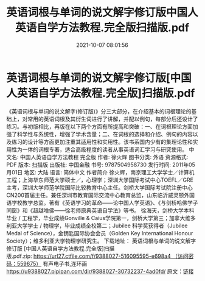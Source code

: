 ﻿---
title: 英语词根与单词的说文解字修订版中国人英语自学方法教程.完全版扫描版.pdf
date: 2021-10-07 08:01:56
categories: 电子书、相声、戏曲等其它
tags: 电子书
---
# 英语词根与单词的说文解字修订版[中国人英语自学方法教程.完全版]扫描版.pdf

《英语词根与单词的说文解字(修订版)》分三大部分，在介绍基本的词根理论的基础上，对常用的英语词根及其衍生词进行了讲解，并配以例句，每部分后还设计了练习。与初版相比，再版在以下两个方面有所提高和突破：一、在词根理论方面加强了科学性与系统性，增强了学术含量；二、在词根的选择和介绍、例句的内容以及练习的设计等方面更加注重其适用性和实用性。该书系国内少有的集理论性和实用性为一体的词根专著，适合高级程度的读者从事英语词汇学习与研究使用。
中文名:
中国人英语自学方法教程 完全版
作者:
徐火辉
图书分类:
外语
资源格式:
PDF
版本:
扫描版
出版社:
中国金融
书号:
9787504958730
发行时间:
2011年05月01日
地区:
大陆
语言:
简体中文
作者简介
徐火辉，南京理工大学学士／计算机工程；上海华东师范大学硕士／，心理学；深圳大学国际考试中心TOEFL／GRE主考，深圳大学师范学院国际比较教育中心主任。剑桥大学国际考试院注册中心CN200首届主任。兼任深圳市教育国际交流中心教育总监，山东临沂威灵顿外国语学校教学总监。著有《英语学习的革命——论中国人学英语》、《与剑桥哈佛学子同窗》和《超越啥佛——徐老师原典英语自学法》等书。
徐海天，剑桥大学本科毕业 / 工程学，毕业成绩Gonville &
Caius学院第一，剑桥大学第三；加拿大维多利亚大学学士 / 物理学，毕业成绩全校第二；Jubilee 科学奖获得者（Jubilee
Medal of Science），金钥匙国际协会会员（Golden Key International Honour
Society）；维多利亚大学物理学研究生。
下载地址：
英语词根与单词的说文解字修订版
[中国人英语自学方法教程.完全版]扫描版.pdf.zip: https://url27.ctfile.com/f/9388027-516095595-e698a4 （访问密码：559675）
有声电子书,连环画
https://u9388027.pipipan.com/dir/9388027-30732237-4ad0fd/
原文：[链接](https://blog.sina.com.cn/s/blog_1647c7e7601030ub5.html)